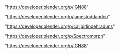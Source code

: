 "https://developer.blender.org/p/IGN88"

 
"https://developer.blender.org/p/jamestoddandco"


"https://developer.blender.org/p/callgirlindehraduns"


"https://developer.blender.org/p/Spectromorph"


"https://developer.blender.org/p/IGN88"


 
